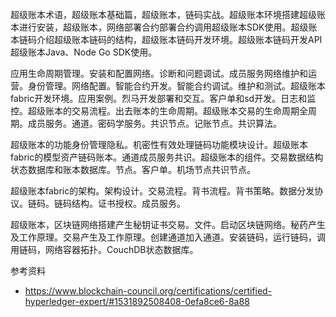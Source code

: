超级账本术语，超级账本基础篇，超级账本，链码实战。超级账本环境搭建超级账本进行安装，超级账本，网络部署合约部署合约调用超级账本SDK使用。超级账本链码介绍超级账本链码的结构，超级账本链码开发环境。超级账本链码开发API超级账本Java、Node Go SDK使用。

应用生命周期管理。安装和配置网络。诊断和问题调试。成员服务网络维护和运营。身份管理。网络配置。智能合约开发。智能合约调试。维护和测试。超级账本fabric开发环境。应用案例。烈马开发部署和交互。客户单和sd开发。日志和监控。超级账本的交易流程。出去账本的生命周期。超级账本交易的生命周期全周期。成员服务。通道。密码学服务。共识节点。记账节点。共识算法。

超级账本的功能身份管理隐私。机密性有效处理链码功能模块设计。超级账本fabric的模型资产链码账本。通道成员服务共识。超级账本的组件。交易数据结构状态数据库和账本数据库。节点。客户单。机场节点共识节点。

超级账本fabric的架构。架构设计。交易流程。背书流程。背书策略。数据分发协议。链码。链码结构。证书授权。成员服务。

超级账本，区块链网络搭建产生秘钥证书交易。文件。启动区块链网络。秘药产生及工作原理。交易产生及工作原理。创建通道加入通道。安装链码，运行链码，调用链码，网络容器拓扑。CouchDB状态数据库。


参考资料

* https://www.blockchain-council.org/certifications/certified-hyperledger-expert/#1531892508408-0efa8ce6-8a88
